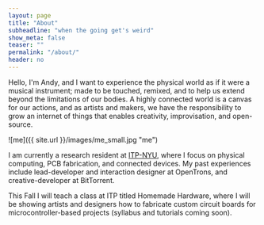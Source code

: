 ```yaml
---
layout: page
title: "About"
subheadline: "when the going get's weird"
show_meta: false
teaser: ""
permalink: "/about/"
header: no
---
```


Hello, I'm Andy, and I want to experience the physical world as if it were a musical instrument; made to be touched, remixed, and to help us extend beyond the limitations of our bodies. A highly connected world is a canvas for our actions, and as artists and makers, we have the responsibility to grow an internet of things that enables creativity, improvisation, and open-source.

![me]({{ site.url }}/images/me_small.jpg "me")

I am currently a research resident at [ITP-NYU](http://itp.nyu.edu), where I focus on physical computing, PCB fabrication, and connected devices. My past experiences include lead-developer and interaction designer at OpenTrons, and creative-developer at BitTorrent.

This Fall I will teach a class at ITP titled Homemade Hardware, where I will be showing artists and designers how to fabricate custom circuit boards for microcontroller-based projects (syllabus and tutorials coming soon).